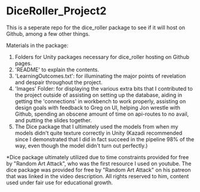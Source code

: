 # DiceRoller_Project2
This is a seperate repo for the dice_roller package to see if it will host on Github, among a few other things.



Materials in the package:
1. Folders for Unity packages necessary for dice_roller hosting on Github pages.
2. 'README' to explain the contents.
3. 'LearningOutcomes.txt': for illuminating the major points of revelation and despair throughout the project.
4. 'Images' Folder: for displaying the various extra bits that I contributed to the project outside of assisting on setting up the database, aiding in getting the 'connections' in workbench to work properly, assisting on design goals with feedback to Greg on UI, helping Jon wrestle with Github, spending an obscene amount of time on api-routes to no avail, and putting the slides together.
5. The Dice package that I ultimately used the models from when my models didn't quite texture correctly in Unity (Kazadi recommended since I demonstrated that I did in fact succeed in the pipeline 98% of the way, even though the model didn't turn out perfectly.)


*Dice package ultimately utilized due to time constraints provided for free by "Random Art Attack", who was the first resource I used on youtube.
The dice package was provided for free by "Random Art Attack" on his patreon that was linked in the video description. All rights reserved to him, content used under fair use for educational growth.
